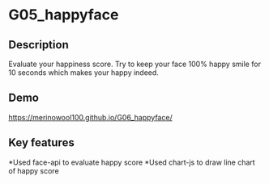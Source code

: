 # G05_happyface

## Description
Evaluate your happiness score.  Try to keep your face 100% happy smile for 10 seconds which makes your happy indeed.

## Demo
https://merinowool100.github.io/G06_happyface/


## Key features
*Used face-api to evaluate happy score
*Used chart-js to draw line chart of happy score
